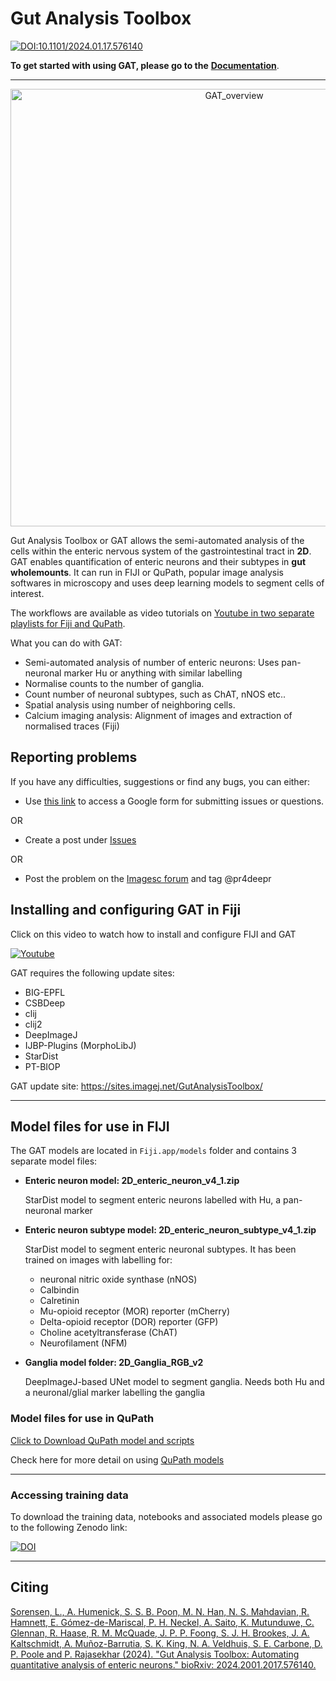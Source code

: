 # Gut Analysis Toolbox
[![DOI:10.1101/2024.01.17.576140](http://img.shields.io/badge/DOI-10.1101/2024.01.17.576140-B31B1B.svg)](https://doi.org/10.1101/2024.01.17.576140)


**To get started with using GAT, please go to the** [**Documentation**](https://gut-analysis-toolbox.gitbook.io/docs/).

***********
<p align="center">
<img src="https://github.com/pr4deepr/GutAnalysisToolbox/blob/main/wiki_images/figures/gat_summary_fig.png" alt="GAT_overview" width="700" >
</p>

Gut Analysis Toolbox or GAT allows the semi-automated analysis of the cells within the enteric nervous system of the gastrointestinal tract in **2D**. GAT enables quantification of enteric neurons and their subtypes in **gut wholemounts**. It can run in FIJI or QuPath, popular image analysis softwares in microscopy and uses deep learning models to segment cells of interest. 

The workflows are available as video tutorials on [Youtube in two separate playlists for Fiji and QuPath](https://www.youtube.com/channel/UC03y9hDwDsVAhgeebyWpoew/playlists).


What you can do with GAT:
* Semi-automated analysis of number of enteric neurons: Uses pan-neuronal marker Hu or anything with similar 
 labelling
* Normalise counts to the number of ganglia.
* Count number of neuronal subtypes, such as ChAT, nNOS etc..
* Spatial analysis using number of neighboring cells.
* Calcium imaging analysis: Alignment of images and extraction of normalised traces (Fiji)


## Reporting problems

If you have any difficulties, suggestions or find any bugs, you can either:

* Use [this link](https://forms.gle/oEpFMtQo29Dr9AQT7) to access a Google form for submitting issues or questions.

OR

* Create a post under [Issues](https://github.com/pr4deepr/GutAnalysisToolbox/issues) 

OR

* Post the problem on the [Imagesc forum](https://forum.image.sc/) and tag @pr4deepr


## Installing and configuring GAT in Fiji

Click  on this video to watch how to install and configure FIJI and GAT

[![Youtube](https://img.youtube.com/vi/GmE_lz-m0Rg/0.jpg)](https://www.youtube.com/playlist?list=PLmBt1Dumq60p4mIFT4j7TP_PVRjbO55Oi)

GAT requires the following update sites:
* BIG-EPFL
* CSBDeep
* clij
* clij2
* DeepImageJ
* IJBP-Plugins (MorphoLibJ)
* StarDist
* PT-BIOP


GAT update site: https://sites.imagej.net/GutAnalysisToolbox/

***********

## Model files for use in FIJI

The GAT models are located in `Fiji.app/models` folder and contains 3 separate model files:

- **Enteric neuron model: 2D_enteric_neuron_v4_1.zip**
  
  StarDist model to segment enteric neurons labelled with Hu, a pan-neuronal marker
- **Enteric neuron subtype model: 2D_enteric_neuron_subtype_v4_1.zip**
  
  StarDist model to segment enteric neuronal subtypes. It has been trained on images with labelling for:
  * neuronal nitric oxide synthase (nNOS)
  * Calbindin
  * Calretinin
  * Mu-opioid receptor (MOR) reporter (mCherry)
  * Delta-opioid receptor (DOR) reporter (GFP)
  * Choline acetyltransferase (ChAT)
  * Neurofilament (NFM)
- **Ganglia model folder: 2D_Ganglia_RGB_v2**
  
  DeepImageJ-based UNet model to segment ganglia. Needs both Hu and a neuronal/glial marker labelling the ganglia

### Model files for use in QuPath

[Click to Download QuPath model and scripts](https://wehieduau-my.sharepoint.com/:u:/g/personal/rajasekhar_p_wehi_edu_au/EdYxRodrJLNJj4wK77erHA0BfVKDJpOktgWQ3iIyLaUU1g?download=1)

Check here for more detail on using [QuPath models](https://github.com/pr4deepr/GutAnalysisToolbox/wiki/4.-QuPath-for-analysing-ENS)

**********************

### Accessing training data

To download the training data, notebooks and associated models please go to the following Zenodo link:

[![DOI](https://zenodo.org/badge/DOI/10.5281/zenodo.6096664.svg)](https://doi.org/10.5281/zenodo.6096664)

**********************
## Citing

[Sorensen, L., A. Humenick, S. S. B. Poon, M. N. Han, N. S. Mahdavian, R. Hamnett, E. Gómez-de-Mariscal, P. H. Neckel, A. Saito, K. Mutunduwe, C. Glennan, R. Haase, R. M. McQuade, J. P. P. Foong, S. J. H. Brookes, J. A. Kaltschmidt, A. Muñoz-Barrutia, S. K. King, N. A. Veldhuis, S. E. Carbone, D. P. Poole and P. Rajasekhar (2024). "Gut Analysis Toolbox: Automating quantitative analysis of enteric neurons." bioRxiv: 2024.2001.2017.576140.](https://www.biorxiv.org/content/10.1101/2024.01.17.576140v1)
